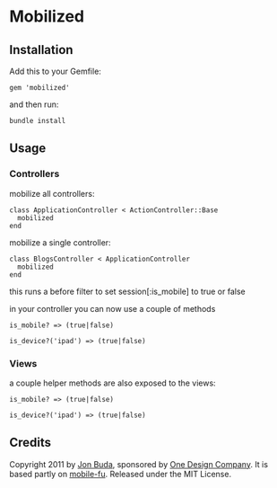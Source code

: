 # Mobilized

## Installation

Add this to your Gemfile:

    gem 'mobilized'

and then run:

    bundle install

## Usage

### Controllers

mobilize all controllers:

    class ApplicationController < ActionController::Base
      mobilized
    end
    
mobilize a single controller:

    class BlogsController < ApplicationController
      mobilized
    end

this runs a before filter to set session[:is_mobile] to true or false

in your controller you can now use a couple of methods

    is_mobile? => (true|false)
  
    is_device?('ipad') => (true|false)

### Views

a couple helper methods are also exposed to the views:

    is_mobile? => (true|false)
    
    is_device?('ipad') => (true|false)


## Credits
Copyright 2011 by [Jon Buda](mailto:jon[dot]buda[at]gmail[dot]com), sponsored by [One Design Company](http://onedesigncompany.com/). It is based partly on [mobile-fu](https://github.com/brendanlim/mobile-fu). Released under the MIT License.